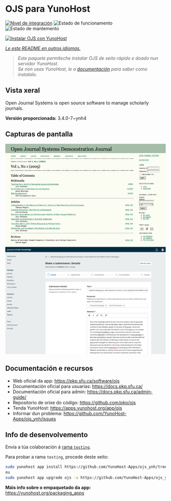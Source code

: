 <!--
NOTA: Este README foi creado automáticamente por <https://github.com/YunoHost/apps/tree/master/tools/readme_generator>
NON debe editarse manualmente.
-->

# OJS para YunoHost

[![Nivel de integración](https://apps.yunohost.org/badge/integration/ojs)](https://ci-apps.yunohost.org/ci/apps/ojs/)
![Estado de funcionamento](https://apps.yunohost.org/badge/state/ojs)
![Estado de mantemento](https://apps.yunohost.org/badge/maintained/ojs)

[![Instalar OJS con YunoHost](https://install-app.yunohost.org/install-with-yunohost.svg)](https://install-app.yunohost.org/?app=ojs)

*[Le este README en outros idiomas.](./ALL_README.md)*

> *Este paquete permíteche instalar OJS de xeito rápido e doado nun servidor YunoHost.*  
> *Se non usas YunoHost, le a [documentación](https://yunohost.org/install) para saber como instalalo.*

## Vista xeral

Open Journal Systems is open source software to manage scholarly journals.


**Versión proporcionada:** 3.4.0-7~ynh4

## Capturas de pantalla

![Captura de pantalla de OJS](./doc/screenshots/Open_Journal_Systems_interface_screenshot.png)
![Captura de pantalla de OJS](./doc/screenshots/screenshot.png)

## Documentación e recursos

- Web oficial da app: <https://pkp.sfu.ca/software/ojs>
- Documentación oficial para usuarias: <https://docs.pkp.sfu.ca/>
- Documentación oficial para admin: <https://docs.pkp.sfu.ca/admin-guide/>
- Repositorio de orixe do código: <https://github.com/pkp/ojs>
- Tenda YunoHost: <https://apps.yunohost.org/app/ojs>
- Informar dun problema: <https://github.com/YunoHost-Apps/ojs_ynh/issues>

## Info de desenvolvemento

Envía a túa colaboración á [rama `testing`](https://github.com/YunoHost-Apps/ojs_ynh/tree/testing).

Para probar a rama `testing`, procede deste xeito:

```bash
sudo yunohost app install https://github.com/YunoHost-Apps/ojs_ynh/tree/testing --debug
ou
sudo yunohost app upgrade ojs -u https://github.com/YunoHost-Apps/ojs_ynh/tree/testing --debug
```

**Máis info sobre o empaquetado da app:** <https://yunohost.org/packaging_apps>

